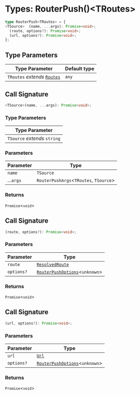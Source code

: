 # Types: RouterPush()\<TRoutes\>

```ts
type RouterPush<TRoutes> = {
<TSource>  (name, ...args): Promise<void>;
  (route, options?): Promise<void>;
  (url, options?): Promise<void>;
};
```

## Type Parameters

| Type Parameter | Default type |
| ------ | ------ |
| `TRoutes` *extends* [`Routes`](Routes.md) | `any` |

## Call Signature

```ts
<TSource>(name, ...args): Promise<void>;
```

### Type Parameters

| Type Parameter |
| ------ |
| `TSource` *extends* `string` |

### Parameters

| Parameter | Type |
| ------ | ------ |
| `name` | `TSource` |
| ...`args` | `RouterPushArgs`\<`TRoutes`, `TSource`\> |

### Returns

`Promise`\<`void`\>

## Call Signature

```ts
(route, options?): Promise<void>;
```

### Parameters

| Parameter | Type |
| ------ | ------ |
| `route` | [`ResolvedRoute`](ResolvedRoute.md) |
| `options?` | [`RouterPushOptions`](RouterPushOptions.md)\<`unknown`\> |

### Returns

`Promise`\<`void`\>

## Call Signature

```ts
(url, options?): Promise<void>;
```

### Parameters

| Parameter | Type |
| ------ | ------ |
| `url` | [`Url`](Url.md) |
| `options?` | [`RouterPushOptions`](RouterPushOptions.md)\<`unknown`\> |

### Returns

`Promise`\<`void`\>
